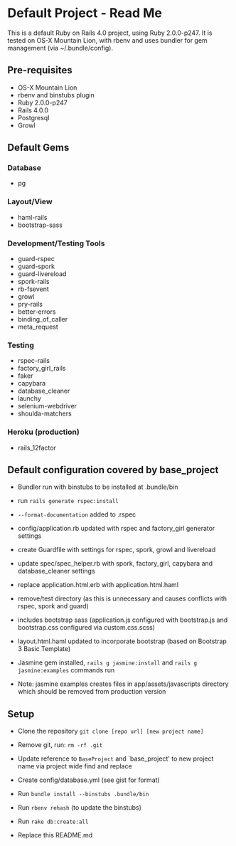 Default Project - Read Me
================

This is a default Ruby on Rails 4.0 project, using Ruby 2.0.0-p247. It is tested on OS-X 
Mountain Lion, with rbenv and uses bundler for gem management (via ~/.bundle/config).


Pre-requisites
------------

* OS-X Mountain Lion
* rbenv and binstubs plugin
* Ruby 2.0.0-p247
* Rails 4.0.0
* Postgresql
* Growl

Default Gems
-----------

### Database

* pg

### Layout/View

* haml-rails
* bootstrap-sass

### Development/Testing Tools 

* guard-rspec
* guard-spork
* guard-livereload
* spork-rails
* rb-fsevent
* growl
* pry-rails
* better-errors
* binding_of_caller
* meta_request

### Testing

* rspec-rails
* factory_girl_rails
* faker
* capybara
* database_cleaner
* launchy
* selenium-webdriver
* shoulda-matchers

### Heroku (production)

* rails_12factor


Default configuration covered by base_project
-------------------

* Bundler run with binstubs to be installed at .bundle/bin

* run `rails generate rspec:install` 

* `--format-documentation` added to .rspec

* config/application.rb updated with rspec and factory_girl generator settings

* create Guardfile with settings for rspec, spork, growl and livereload

* update spec/spec_helper.rb with spork, factory_girl, capybara and database_cleaner settings

* replace application.html.erb with application.html.haml

* remove/test directory (as this is unnecessary and causes conflicts with rspec, spork and guard)

* includes bootstrap sass (application.js configured with bootstrap.js and bootstrap.css configured via custom.css.scss)

* layout.html.haml updated to incorporate bootstrap (based on Bootstrap 3 Basic Template)

* Jasmine gem installed, `rails g jasmine:install` and `rails g jasmine:examples` commands run

* Note: jasmine examples creates files in app/assets/javascripts directory which should be removed from production version


Setup
------------

* Clone the repository `git clone [repo url] [new project name]`

* Remove git, run: `rm -rf .git`

* Update reference to `BaseProject` and `base_project' to new project name via project wide find and replace

* Create config/database.yml (see gist for format)

* Run `bundle install --binstubs .bundle/bin`

* Run `rbenv rehash` (to update the binstubs)

* Run `rake db:create:all`

* Replace this README.md





<!-- Things you may want to cover:

* Ruby version

* System dependencies

* Configuration

* Database creation

* Database initialization

* How to run the test suite

* Services (job queues, cache servers, search engines, etc.)

* Deployment instructions -->